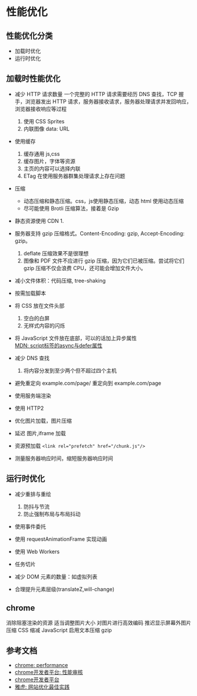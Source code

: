 # 性能优化

## 性能优化分类
- 加载时优化
- 运行时优化


## 加载时性能优化
- 减少 HTTP 请求数量
一个完整的 HTTP 请求需要经历 DNS 查找，TCP 握手，浏览器发出 HTTP 请求，服务器接收请求，服务器处理请求并发回响应，浏览器接收响应等过程
  1. 使用 CSS Sprites
  2. 内联图像 data: URL

- 使用缓存
  1. 缓存通用 js,css
  2. 缓存图片，字体等资源
  3. 主页的内容可以选择内联
  4. ETag 在使用服务器群集处理请求上存在问题

- 压缩
  - 动态压缩和静态压缩。css，js使用静态压缩，动态 html 使用动态压缩
  - 尽可能使用 Brotli 压缩算法，接着是 Gzip

- 静态资源使用 CDN
  1. 

- 服务器支持 gzip 压缩格式。Content-Encoding: gzip, Accept-Encoding: gzip。
  1. deflate 压缩效果不是很理想
  2. 图像和 PDF 文件不应进行 gzip 压缩，因为它们已被压缩。尝试将它们 gzip 压缩不仅会浪费 CPU，还可能会增加文件大小。

- 减小文件体积：代码压缩, tree-shaking

- 按需加载脚本

- 将 CSS 放在文件头部
  1. 空白的白屏
  2. 无样式内容的闪烁

- 将 JavaScript 文件放在底部，可以的话加上异步属性    
 [MDN: script标签的async与defer属性](https://developer.mozilla.org/zh-CN/docs/Web/HTML/Element/script)

- 减少 DNS 查找
  1. 将内容分发到至少两个但不超过四个主机

- 避免重定向
  example.com/page/ 重定向到 example.com/page

- 使用服务端渲染

- 使用 HTTP2

- 优化图片加载，图片压缩

- 延迟 图片,iframe 加载

- 资源预加载
  `<link rel="prefetch" href="/chunk.js"/>` 

- 测量服务器响应时间，缩短服务器响应时间

## 运行时优化
- 减少重排与重绘
  1. 防抖与节流
  2. 防止强制布局与布局抖动

- 使用事件委托
- 使用 requestAnimationFrame 实现动画
- 使用 Web Workers
- 任务切片
- 减少 DOM 元素的数量：如虚拟列表

- 合理提升元素层级(translateZ,will-change)


## chrome 
消除阻塞渲染的资源
适当调整图片大小
对图片进行高效编码
推迟显示屏幕外图片
压缩 CSS
缩减 JavaScript
启用文本压缩 gzip




## 参考文档
- [chrome: performance](https://web.dev/learn/performance)
- [chrome开发者平台: 性能审核](https://developer.chrome.com/docs/lighthouse/performance/unminified-javascript?hl=zh-cn)
- [chrome开发者平台](https://developer.chrome.com/docs/lighthouse/performance/render-blocking-resources?hl=zh-cn)
- [雅虎: 网站优化最佳实践](https://developer.yahoo.com/performance/rules.html)
